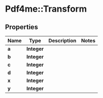 # Pdf4me::Transform

## Properties
Name | Type | Description | Notes
------------ | ------------- | ------------- | -------------
**a** | **Integer** |  | 
**b** | **Integer** |  | 
**c** | **Integer** |  | 
**d** | **Integer** |  | 
**x** | **Integer** |  | 
**y** | **Integer** |  | 


